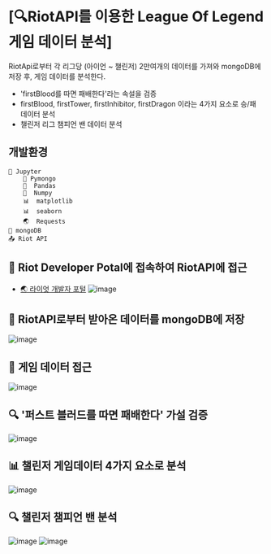# [:mag:RiotAPI를 이용한 League Of Legend 게임 데이터 분석]
RiotApi로부터 각 리그당 (아이언 ~ 챌린저) 2만여개의 데이터를 가져와 mongoDB에 저장 후,
게임 데이터를 분석한다.
* 'firstBlood를 따면 패배한다'라는 속설을 검증
* firstBlood, firstTower, firstInhibitor, firstDragon 이라는 4가지 요소로 승/패 데이터 분석
* 챌린저 리그 챔피언 밴 데이터 분석

## 개발환경

```
🔶 Jupyter
    🍃 Pymongo
    🐼  Pandas
    🧮  Numpy
    📊  matplotlib
    📊  seaborn
    🌏  Requests
🍃 mongoDB
📤 Riot API
```

## :eyes: Riot Developer Potal에 접속하여 RiotAPI에 접근
* [:earth_asia: 라이엇 개발자 포털](https://developer.riotgames.com/)
![image](https://user-images.githubusercontent.com/74235867/115826093-59ba1c80-a445-11eb-813b-3c37f40fb274.png)

## :leaves: RiotAPI로부터 받아온 데이터를 mongoDB에 저장
![image](https://user-images.githubusercontent.com/74235867/115830595-7d806100-a44b-11eb-8e66-5f375fd87ce8.png)

## :open_file_folder: 게임 데이터 접근
![image](https://user-images.githubusercontent.com/74235867/115831289-5bd3a980-a44c-11eb-8ad9-9e6e2bc5a21b.png)

## :mag: '퍼스트 블러드를 따면 패배한다' 가설 검증
![image](https://user-images.githubusercontent.com/74235867/115831716-f03e0c00-a44c-11eb-9471-3ca9e41a1520.png)

## :bar_chart: 챌린저 게임데이터 4가지 요소로 분석
![image](https://user-images.githubusercontent.com/74235867/115831842-1663ac00-a44d-11eb-89a3-988d3ef2b142.png)

## :mag: 챌린저 챔피언 밴 분석
![image](https://user-images.githubusercontent.com/74235867/115831941-37c49800-a44d-11eb-9720-5f1cd0e8b860.png)
![image](https://user-images.githubusercontent.com/74235867/115831967-414e0000-a44d-11eb-8536-5c782d2f4c06.png)

